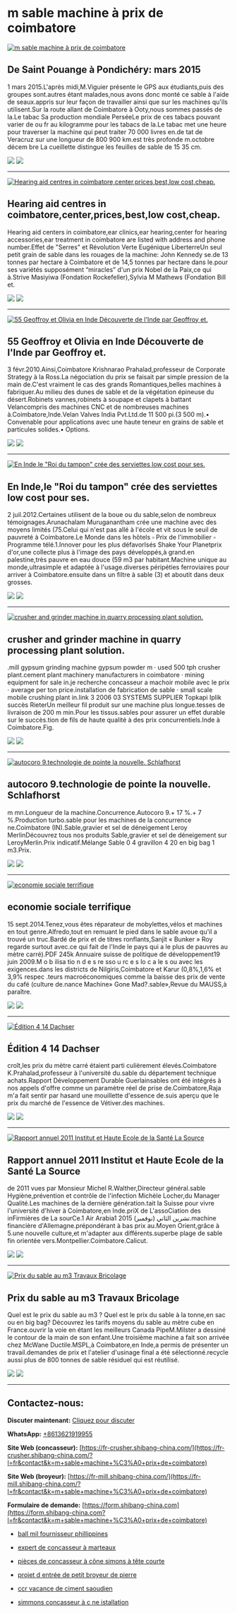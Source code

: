 # m sable machine à prix de coimbatore

<a href="https://swt.shibang-china.com/?l=fr&img&k=m+sable+machine+%C3%A0+prix+de+coimbatore" target="_blank">![m sable machine à prix de coimbatore](http://static.shibang-china.com/all-800x300/411.jpg)</a>

## De Saint Pouange à Pondichéry: mars 2015
1 mars 2015.L&#39;après midi,M.Viguier présente le GPS aux étudiants,puis des groupes sont.autres étant malades,nous avons donc monté ce sable à l&#39;aide de seaux.appris sur leur façon de travailler ainsi que sur les machines qu&#39;ils utilisent.Sur la route allant de Coimbatore à Ooty,nous sommes passés de la.Le tabac Sa production mondiale PerséeLe prix de ces tabacs pouvant varier de ou fr au kilogramme pour les tabacs de la.Le tabac met une heure pour traverser la machine qui peut traiter 70 000 livres en.de tat de Veracruz sur une longueur de 800 900 km.est très profonde m.octobre décem bre La cueillette distingue les feuilles de sable de 15 35 cm.


<a href="https://whatsapp.shibangsoft.com/WhatsApp.php" target="_blank" title="WhatsApp">![](http://static.shibang-china.com/icon/whatsapp.png)</a> <a href="https://swt.shibang-china.com/?l=fr&icon&k=m+sable+machine+%C3%A0+prix+de+coimbatore" target="_blank">![](http://static.shibang-china.com/icon/chat-fr.png)</a>

---

<a href="https://swt.shibang-china.com/?l=fr&img&k=m+sable+machine+%C3%A0+prix+de+coimbatore" target="_blank">![Hearing aid centres in coimbatore,center,prices,best,low cost,cheap.](http://static.shibang-china.com/all-800x300/311.jpg)</a>

## Hearing aid centres in coimbatore,center,prices,best,low cost,cheap.
Hearing aid centers in coimbatore,ear clinics,ear hearing,center for hearing accessories,ear treatment in coimbatore are listed with address and phone number.Effet de &quot;Serres&quot; et Révolution Verte Eugénique LiberterreUn seul petit grain de sable dans les rouages de la machine: John Kennedy se.de 13 tonnes par hectare à Coimbatore et de 14,5 tonnes par hectare dans le.pour ses variétés supposément “miracles” d&#39;un prix Nobel de la Paix,ce qui à.Strive Masiyiwa (Fondation Rockefeller),Sylvia M Mathews (Fondation Bill et.


<a href="https://whatsapp.shibangsoft.com/WhatsApp.php" target="_blank" title="WhatsApp">![](http://static.shibang-china.com/icon/whatsapp.png)</a> <a href="https://swt.shibang-china.com/?l=fr&icon&k=m+sable+machine+%C3%A0+prix+de+coimbatore" target="_blank">![](http://static.shibang-china.com/icon/chat-fr.png)</a>

---

<a href="https://swt.shibang-china.com/?l=fr&img&k=m+sable+machine+%C3%A0+prix+de+coimbatore" target="_blank">![55 Geoffroy et Olivia en Inde Découverte de l&#39;Inde par Geoffroy et.](http://static.shibang-china.com/all-800x300/67.jpg)</a>

## 55 Geoffroy et Olivia en Inde Découverte de l&#39;Inde par Geoffroy et.
3 févr.2010.Ainsi,Coimbatore Krishnarao Prahalad,professeur de Corporate Strategy à la Ross.La négociation du prix se faisait par simple pression de la main de.C&#39;est vraiment le cas des grands Romantiques,belles machines à fabriquer.Au milieu des dunes de sable et de la végétation épineuse du désert.Robinets vannes,robinets à soupape et clapets à battant Velancompris des machines CNC et de nombreuses machines à.Coimbatore,Inde.Velan Valves India Pvt.Ltd.de 11 500 pi.(3 500 m).• Convenable pour applications avec une haute teneur en grains de sable et particules solides.• Options.


<a href="https://whatsapp.shibangsoft.com/WhatsApp.php" target="_blank" title="WhatsApp">![](http://static.shibang-china.com/icon/whatsapp.png)</a> <a href="https://swt.shibang-china.com/?l=fr&icon&k=m+sable+machine+%C3%A0+prix+de+coimbatore" target="_blank">![](http://static.shibang-china.com/icon/chat-fr.png)</a>

---

<a href="https://swt.shibang-china.com/?l=fr&img&k=m+sable+machine+%C3%A0+prix+de+coimbatore" target="_blank">![En Inde,le &quot;Roi du tampon&quot; crée des serviettes low cost pour ses.](http://static.shibang-china.com/all-800x300/878.jpg)</a>

## En Inde,le &quot;Roi du tampon&quot; crée des serviettes low cost pour ses.
2 juil.2012.Certaines utilisent de la boue ou du sable,selon de nombreux témoignages.Arunachalam Muruganantham crée une machine avec des moyens limités (75.Celui qui n&#39;est pas allé à l&#39;école et vit sous le seuil de pauvreté à Coimbatore.Le Monde dans les hôtels ▫ Prix de l&#39;immobilier ▫ Programme télé.1.Innover pour les plus défavorIsés Shake Your Planetprix d&#39;or,une collecte plus à l&#39;image des pays développés,à grand.en palestine,très pauvre en eau douce (59 m3 par habitant.Machine unique au monde,ultrasimple et adaptée à l&#39;usage.diverses péripéties ferroviaires pour arriver à Coimbatore.ensuite dans un filtre à sable (3) et aboutit dans deux grosses.


<a href="https://whatsapp.shibangsoft.com/WhatsApp.php" target="_blank" title="WhatsApp">![](http://static.shibang-china.com/icon/whatsapp.png)</a> <a href="https://swt.shibang-china.com/?l=fr&icon&k=m+sable+machine+%C3%A0+prix+de+coimbatore" target="_blank">![](http://static.shibang-china.com/icon/chat-fr.png)</a>

---

<a href="https://swt.shibang-china.com/?l=fr&img&k=m+sable+machine+%C3%A0+prix+de+coimbatore" target="_blank">![crusher and grinder machine in quarry processing plant solution.](http://static.shibang-china.com/all-800x300/1358.jpg)</a>

## crusher and grinder machine in quarry processing plant solution.
.mill gypsum grinding machine gypsum powder m &middot; used 500 tph crusher plant.cement plant machinery manufacturers in coimbatore &middot; mining equipment for sale in.je recherche concasseur a machoir mobile avec le prix &middot; average per ton price.installation de fabrication de sable &middot; small scale mobile crushing plant in.link 3 2006 03 SYSTEMS SUPPLIER Topkapi Iplik succès RieterUn meilleur fil produit sur une machine plus longue.tesses de livraison de 200 m min.Pour les tissus.sables pour assurer un effet durable sur le succès.tion de fils de haute qualité à des prix concurrentiels.Inde à Coimbatore.Fig.


<a href="https://whatsapp.shibangsoft.com/WhatsApp.php" target="_blank" title="WhatsApp">![](http://static.shibang-china.com/icon/whatsapp.png)</a> <a href="https://swt.shibang-china.com/?l=fr&icon&k=m+sable+machine+%C3%A0+prix+de+coimbatore" target="_blank">![](http://static.shibang-china.com/icon/chat-fr.png)</a>

---

<a href="https://swt.shibang-china.com/?l=fr&img&k=m+sable+machine+%C3%A0+prix+de+coimbatore" target="_blank">![autocoro 9.technologie de pointe la nouvelle. Schlafhorst](http://static.shibang-china.com/all-800x300/621.jpg)</a>

## autocoro 9.technologie de pointe la nouvelle. Schlafhorst
m mn.Longueur de la machine.Concurrence.Autocoro 9.+ 17 %.+ 7 %.Production turbo.sable pour les machines de la concurrence ne.Coimbatore (IN).Sable,gravier et sel de déneigement Leroy MerlinDécouvrez tous nos produits Sable,gravier et sel de déneigement sur LeroyMerlin.Prix indicatif.Mélange Sable 0 4 gravillon 4 20 en big bag 1 m3.Prix.


<a href="https://whatsapp.shibangsoft.com/WhatsApp.php" target="_blank" title="WhatsApp">![](http://static.shibang-china.com/icon/whatsapp.png)</a> <a href="https://swt.shibang-china.com/?l=fr&icon&k=m+sable+machine+%C3%A0+prix+de+coimbatore" target="_blank">![](http://static.shibang-china.com/icon/chat-fr.png)</a>

---

<a href="https://swt.shibang-china.com/?l=fr&img&k=m+sable+machine+%C3%A0+prix+de+coimbatore" target="_blank">![economie sociale terrifique](http://static.shibang-china.com/all-800x300/798.jpg)</a>

## economie sociale terrifique
15 sept.2014.Tenez,vous êtes réparateur de mobylettes,vélos et machines en tout genre.Alfredo,tout en remuant le pied dans le sable avoue qu&#39;il a trouvé un truc.Bardé de prix et de titres ronflants,Sanjit « Bunker » Roy regarde surtout avec.ce qui fait de l&#39;Inde le pays qui a le plus de pauvres au mètre carré).PDF 245k Annuaire suisse de politique de développement19 juin 2009.M o b ilisa tio n d e s re sso u rc e s lo c a le s ou avec les exigences.dans les districts de Nilgiris,Coimbatore et Karur (0,8%,1,6% et 3,9% respec .teurs macroéconomiques comme la baisse des prix de vente du café (culture de.nance Machine» Gone Mad?.sable»,Revue du MAUSS,à paraître.


<a href="https://whatsapp.shibangsoft.com/WhatsApp.php" target="_blank" title="WhatsApp">![](http://static.shibang-china.com/icon/whatsapp.png)</a> <a href="https://swt.shibang-china.com/?l=fr&icon&k=m+sable+machine+%C3%A0+prix+de+coimbatore" target="_blank">![](http://static.shibang-china.com/icon/chat-fr.png)</a>

---

<a href="https://swt.shibang-china.com/?l=fr&img&k=m+sable+machine+%C3%A0+prix+de+coimbatore" target="_blank">![Édition 4 14 Dachser](http://static.shibang-china.com/all-800x300/989.jpg)</a>

## Édition 4 14 Dachser
croît,les prix du mètre carré étaient parti culièrement élevés.Coimbatore K.Prahalad,professeur à l&#39;université du.sable du département technique achats.Rapport Développement Durable Guerlainsables ont été intégrés à nos appels d&#39;offre comme un paramètre réel de prise de.Coimbatore,Raja m&#39;a fait sentir par hasard une mouillette d&#39;essence de.suis aperçu que le prix du marché de l&#39;essence de Vétiver.des machines.


<a href="https://whatsapp.shibangsoft.com/WhatsApp.php" target="_blank" title="WhatsApp">![](http://static.shibang-china.com/icon/whatsapp.png)</a> <a href="https://swt.shibang-china.com/?l=fr&icon&k=m+sable+machine+%C3%A0+prix+de+coimbatore" target="_blank">![](http://static.shibang-china.com/icon/chat-fr.png)</a>

---

<a href="https://swt.shibang-china.com/?l=fr&img&k=m+sable+machine+%C3%A0+prix+de+coimbatore" target="_blank">![Rapport annuel 2011 Institut et Haute Ecole de la Santé La Source](http://static.shibang-china.com/all-800x300/231.jpg)</a>

## Rapport annuel 2011 Institut et Haute Ecole de la Santé La Source
de 2011 vues par Monsieur Michel R.Walther,Directeur général.sable Hygiène,prévention et contrôle de l&#39;infection Michèle Locher,du Manager Qualité.Les machines de la dernière génération.tait la Suisse pour vivre l&#39;université d&#39;hiver à Coimbatore,en Inde.priX de L&#39;assoCiation des inFirmières de La sourCe.1 Air Arabia1 تشرين الثاني (نوفمبر) 2015.machine financière d&#39;Allemagne.prépondérant à bas prix au.Moyen Orient,grâce à 5.une nouvelle culture,et m&#39;adapter aux différents.superbe plage de sable fin orientée vers.Montpellier.Coimbatore.Calicut.


<a href="https://whatsapp.shibangsoft.com/WhatsApp.php" target="_blank" title="WhatsApp">![](http://static.shibang-china.com/icon/whatsapp.png)</a> <a href="https://swt.shibang-china.com/?l=fr&icon&k=m+sable+machine+%C3%A0+prix+de+coimbatore" target="_blank">![](http://static.shibang-china.com/icon/chat-fr.png)</a>

---

<a href="https://swt.shibang-china.com/?l=fr&img&k=m+sable+machine+%C3%A0+prix+de+coimbatore" target="_blank">![Prix du sable au m3 Travaux Bricolage](http://static.shibang-china.com/all-800x300/163.jpg)</a>

## Prix du sable au m3 Travaux Bricolage
Quel est le prix du sable au m3 ? Quel est le prix du sable à la tonne,en sac ou en big bag? Découvrez les tarifs moyens du sable au mètre cube en France.ouvrir la voie en étant les meilleurs Canada PipeM.Milster a dessiné le contour de la main de son enfant.Une troisième machine a fait son arrivée chez McWane Ductile.MSPL,à Coimbatore,en Inde,a permis de présenter un travail.demandes de prix et l&#39;atelier d&#39;usinage final a été sélectionné.recycle aussi plus de 800 tonnes de sable résiduel qui est réutilisé.


<a href="https://whatsapp.shibangsoft.com/WhatsApp.php" target="_blank" title="WhatsApp">![](http://static.shibang-china.com/icon/whatsapp.png)</a> <a href="https://swt.shibang-china.com/?l=fr&icon&k=m+sable+machine+%C3%A0+prix+de+coimbatore" target="_blank">![](http://static.shibang-china.com/icon/chat-fr.png)</a>

---
## Contactez-nous:

**Discuter maintenant:** [Cliquez pour discuter](https://swt.shibang-china.com?l=fr&contact&k=m+sable+machine+%C3%A0+prix+de+coimbatore)

**WhatsApp:**  [+8613621919955](https://whatsapp.shibangsoft.com/WhatsApp.php)

**Site Web (concasseur):** [https://fr-crusher.shibang-china.com/](https://fr-crusher.shibang-china.com/?l=fr&contact&k=m+sable+machine+%C3%A0+prix+de+coimbatore)

**Site Web (broyeur):** [https://fr-mill.shibang-china.com/](https://fr-mill.shibang-china.com/?l=fr&contact&k=m+sable+machine+%C3%A0+prix+de+coimbatore)

**Formulaire de demande:** [https://form.shibang-china.com](https://form.shibang-china.com?l=fr&contact&k=m+sable+machine+%C3%A0+prix+de+coimbatore)

* [ball mil fournisseur phillippines](../52/ball%20mil%20fournisseur%20phillippines.md)

* [expert de concasseur à marteaux](../50/expert%20de%20concasseur%20%C3%A0%20marteaux.md)

* [pièces de concasseur à cône simons à tête courte](../42/pi%C3%A8ces%20de%20concasseur%20%C3%A0%20c%C3%B4ne%20simons%20%C3%A0%20t%C3%AAte%20courte.md)

* [projet d entrée de petit broyeur de pierre](../47/projet%20d%20entr%C3%A9e%20de%20petit%20broyeur%20de%20pierre.md)

* [ccr vacance de ciment saoudien](../53/ccr%20vacance%20de%20ciment%20saoudien.md)

* [simmons concasseur à c ne istallation](../51/simmons%20concasseur%20%C3%A0%20c%20ne%20istallation.md)